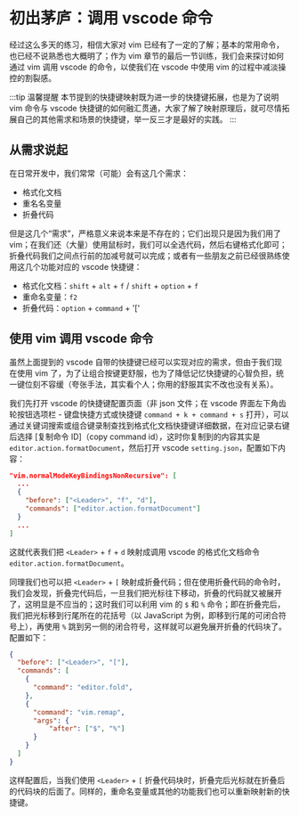 # 初出茅庐：调用 vscode 命令

经过这么多天的练习，相信大家对 vim 已经有了一定的了解；基本的常用命令，也已经不说熟悉也大概明了；作为 vim 章节的最后一节训练，我们会来探讨如何通过 vim 调用 vscode 的命令，以使我们在 vscode 中使用 vim 的过程中减淡操控的割裂感。

:::tip 温馨提醒
本节提到的快捷键映射既为进一步的快捷键拓展，也是为了说明 vim 命令与 vscode 快捷键的如何融汇贯通，大家了解了映射原理后，就可尽情拓展自己的其他需求和场景的快捷键，举一反三才是最好的实践。
:::

## 从需求说起

在日常开发中，我们常常（可能）会有这几个需求：

- 格式化文档
- 重名名变量
- 折叠代码

但是这几个“需求”，严格意义来说本来是不存在的；它们出现只是因为我们用了 vim；在我们还（大量）使用鼠标时，我们可以全选代码，然后右键格式化即可；折叠代码我们之间点行前的加减号就可以完成；或者有一些朋友之前已经很熟练使用这几个功能对应的 vscode 快捷键：

- 格式化文档：`shift` + `alt` + `f` / `shift` + `option` + `f`
- 重命名变量：`f2`
- 折叠代码：`option` + `command` + '['

## 使用 vim 调用 vscode 命令

虽然上面提到的 vscode 自带的快捷键已经可以实现对应的需求，但由于我们现在使用 vim 了，为了让组合按键更舒服，也为了降低记忆快捷键的心智负担，统一键位刻不容缓（夸张手法，其实看个人；你用的舒服其实不改也没有关系）。

我们先打开 vscode 的快捷键配置页面（非 json 文件；在 vscode 界面左下角齿轮按钮选项栏 - 键盘快捷方式或快捷键 `command + k + command + s` 打开），可以通过关键词搜索或组合键录制查找到格式化文档快捷键详细数据，在对应记录右键后选择 [复制命令 ID]（copy command id），这时你复制到的内容其实是 `editor.action.formatDocument`，然后打开 vscode `setting.json`，配置如下内容：

```json
"vim.normalModeKeyBindingsNonRecursive": [
  ...
  {
    "before": ["<Leader>", "f", "d"],
    "commands": ["editor.action.formatDocument"] 
  }
  ...
]
```
这就代表我们把 `<Leader>` + `f` + `d` 映射成调用 vscode 的格式化文档命令 `editor.action.formatDocument`。

同理我们也可以把 `<Leader>` + `[` 映射成折叠代码；但在使用折叠代码的命令时，我们会发现，折叠完代码后，一旦我们把光标往下移动，折叠的代码就又被展开了，这明显是不应当的；这时我们可以利用 vim 的 `$` 和 `%` 命令；即在折叠完后，我们把光标移到行尾所在的花括号（以 JavaScript 为例，即移到行尾的可闭合符号上），再使用 `%` 跳到另一侧的闭合符号，这样就可以避免展开折叠的代码块了。配置如下：

```json
{
  "before": ["<Leader>", "["],
  "commands": [
    {
      "command": "editor.fold",
    },
    {
      "command": "vim.remap",
      "args": {
          "after": ["$", "%"]
      }
    }
  ]
}
```

这样配置后，当我们使用 `<Leader>` + `[` 折叠代码块时，折叠完后光标就在折叠后的代码块的后面了。同样的，重命名变量或其他的功能我们也可以重新映射新的快捷键。
